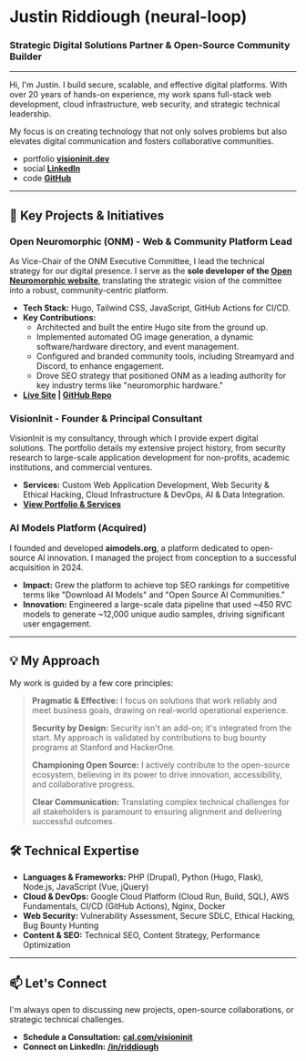 # Justin Riddiough (neural-loop)

### Strategic Digital Solutions Partner & Open-Source Community Builder

---

Hi, I'm Justin. I build secure, scalable, and effective digital platforms. With over 20 years of hands-on experience, my work spans full-stack web development, cloud infrastructure, web security, and strategic technical leadership.

My focus is on creating technology that not only solves problems but also elevates digital communication and fosters collaborative communities.

-  portfolio **[visioninit.dev](https://visioninit.dev)**
- social **[LinkedIn](https://www.linkedin.com/in/riddiough/)**
- code **[GitHub](https://github.com/neural-loop)**

---

## 🚀 Key Projects & Initiatives

### Open Neuromorphic (ONM) - Web & Community Platform Lead
As Vice-Chair of the ONM Executive Committee, I lead the technical strategy for our digital presence. I serve as the **sole developer of the [Open Neuromorphic website](https://open-neuromorphic.org)**, translating the strategic vision of the committee into a robust, community-centric platform.

- **Tech Stack:** Hugo, Tailwind CSS, JavaScript, GitHub Actions for CI/CD.
- **Key Contributions:**
  - Architected and built the entire Hugo site from the ground up.
  - Implemented automated OG image generation, a dynamic software/hardware directory, and event management.
  - Configured and branded community tools, including Streamyard and Discord, to enhance engagement.
  - Drove SEO strategy that positioned ONM as a leading authority for key industry terms like "neuromorphic hardware."
- **[Live Site](https://open-neuromorphic.org) | [GitHub Repo](https://github.com/open-neuromorphic/open-neuromorphic.github.io)**

### VisionInit - Founder & Principal Consultant
VisionInit is my consultancy, through which I provide expert digital solutions. The portfolio details my extensive project history, from security research to large-scale application development for non-profits, academic institutions, and commercial ventures.

- **Services:** Custom Web Application Development, Web Security & Ethical Hacking, Cloud Infrastructure & DevOps, AI & Data Integration.
- **[View Portfolio & Services](https://visioninit.dev)**

### AI Models Platform (Acquired)
I founded and developed **aimodels.org**, a platform dedicated to open-source AI innovation. I managed the project from conception to a successful acquisition in 2024.

- **Impact:** Grew the platform to achieve top SEO rankings for competitive terms like "Download AI Models" and "Open Source AI Communities."
- **Innovation:** Engineered a large-scale data pipeline that used ~450 RVC models to generate ~12,000 unique audio samples, driving significant user engagement.

---

## 💡 My Approach

My work is guided by a few core principles:

> **Pragmatic & Effective:** I focus on solutions that work reliably and meet business goals, drawing on real-world operational experience.
>
> **Security by Design:** Security isn't an add-on; it's integrated from the start. My approach is validated by contributions to bug bounty programs at Stanford and HackerOne.
>
> **Championing Open Source:** I actively contribute to the open-source ecosystem, believing in its power to drive innovation, accessibility, and collaborative progress.
>
> **Clear Communication:** Translating complex technical challenges for all stakeholders is paramount to ensuring alignment and delivering successful outcomes.

## 🛠️ Technical Expertise

- **Languages & Frameworks:** PHP (Drupal), Python (Hugo, Flask), Node.js, JavaScript (Vue, jQuery)
- **Cloud & DevOps:** Google Cloud Platform (Cloud Run, Build, SQL), AWS Fundamentals, CI/CD (GitHub Actions), Nginx, Docker
- **Web Security:** Vulnerability Assessment, Secure SDLC, Ethical Hacking, Bug Bounty Hunting
- **Content & SEO:** Technical SEO, Content Strategy, Performance Optimization

---

## 📫 Let's Connect

I'm always open to discussing new projects, open-source collaborations, or strategic technical challenges.

- **Schedule a Consultation:** [**cal.com/visioninit**](https://cal.com/visioninit/30min)
- **Connect on LinkedIn:** [**/in/riddiough**](https://www.linkedin.com/in/riddiough/)
